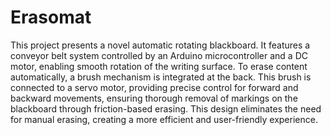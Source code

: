 # Erasomat

This project presents a novel automatic rotating blackboard. It features a conveyor belt system controlled by an Arduino microcontroller and a DC motor, enabling smooth rotation of the writing surface. To erase content automatically, a brush mechanism is integrated at the back. This brush is connected to a servo motor, providing precise control for forward and backward movements, ensuring thorough removal of markings on the blackboard through friction-based erasing. This design eliminates the need for manual erasing, creating a more efficient and user-friendly experience.
